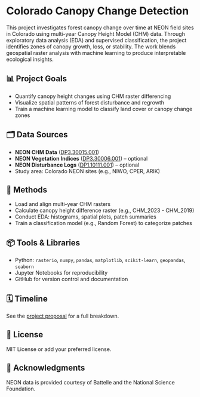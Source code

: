 # Colorado Canopy Change Detection

This project investigates forest canopy change over time at NEON field sites in Colorado using multi-year Canopy Height Model (CHM) data. Through exploratory data analysis (EDA) and supervised classification, the project identifies zones of canopy growth, loss, or stability. The work blends geospatial raster analysis with machine learning to produce interpretable ecological insights.

## 📊 Project Goals
- Quantify canopy height changes using CHM raster differencing
- Visualize spatial patterns of forest disturbance and regrowth
- Train a machine learning model to classify land cover or canopy change zones

## 🗂️ Data Sources
- **NEON CHM Data** ([DP3.30015.001](https://data.neonscience.org/data-products/DP3.30015.001))
- **NEON Vegetation Indices** ([DP3.30006.001](https://data.neonscience.org/data-products/DP3.30006.001)) – optional
- **NEON Disturbance Logs** ([DP1.10111.001](https://data.neonscience.org/data-products/DP1.10111.001)) – optional
- Study area: Colorado NEON sites (e.g., NIWO, CPER, ARIK)

## 🧠 Methods
- Load and align multi-year CHM rasters
- Calculate canopy height difference raster (e.g., CHM_2023 - CHM_2019)
- Conduct EDA: histograms, spatial plots, patch summaries
- Train a classification model (e.g., Random Forest) to categorize patches

## 📦 Tools & Libraries
- Python: `rasterio`, `numpy`, `pandas`, `matplotlib`, `scikit-learn`, `geopandas`, `seaborn`
- Jupyter Notebooks for reproducibility
- GitHub for version control and documentation

## 🗓️ Timeline
See the [project proposal](./project_proposal.md) for a full breakdown.

## 🧾 License
MIT License or add your preferred license.

## 🤝 Acknowledgments
NEON data is provided courtesy of Battelle and the National Science Foundation.

